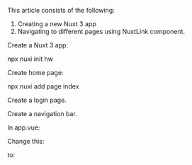 This article consists of the following:

1. Creating a new Nuxt 3 app
2. Navigating to different pages using NuxtLink component.

Create a Nuxt 3 app:

npx nuxi init hw

Create home page:

npx nuxi add page index

Create a login page.

Create a navigation bar.

In app.vue:

Change this:

<template>
  <div>
    <NuxtPage />
  </div>
</template>

to:

<template>
  <div>
		<nav>
			<NuxtLink to="/"> Home </NuxtLink>
			<NuxtLink to="/login"> Login </NuxtLink>
		</nav>
		
    <NuxtPage />
  </div>
</template>
